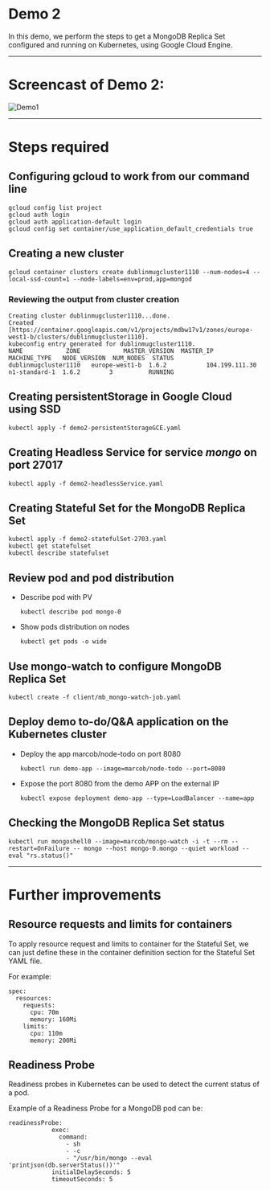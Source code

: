 # Demo 2

In this demo, we perform the steps to get a MongoDB Replica Set configured and running on Kubernetes, using Google Cloud Engine.


---------

# Screencast of Demo 2:

![Demo1](demo3.gif)


---------
# Steps required 

## Configuring gcloud to work from our command line
```
gcloud config list project
gcloud auth login
gcloud auth application-default login
gcloud config set container/use_application_default_credentials true
```

## Creating a new cluster 
```
gcloud container clusters create dublinmugcluster1110 --num-nodes=4 --local-ssd-count=1 --node-labels=env=prod,app=mongod
```

### Reviewing the output from cluster creation
```
Creating cluster dublinmugcluster1110...done.
Created [https://container.googleapis.com/v1/projects/mdbw17v1/zones/europe-west1-b/clusters/dublinmugcluster1110].
kubeconfig entry generated for dublinmugcluster1110.
NAME            ZONE            MASTER_VERSION  MASTER_IP       MACHINE_TYPE   NODE_VERSION  NUM_NODES  STATUS
dublinmugcluster1110   europe-west1-b  1.6.2           104.199.111.30  n1-standard-1  1.6.2        3          RUNNING
```

## Creating persistentStorage in Google Cloud using SSD
```
kubectl apply -f demo2-persistentStorageGCE.yaml
```

## Creating Headless Service for service _mongo_ on port 27017
```
kubectl apply -f demo2-headlessService.yaml
```


## Creating Stateful Set for the MongoDB Replica Set
```
kubectl apply -f demo2-statefulSet-2703.yaml
kubectl get statefulset
kubectl describe statefulset
```

## Review pod and pod distribution


- Describe pod with PV 
	```
	kubectl describe pod mongo-0
	```

- Show pods distribution on nodes

	```
	kubectl get pods -o wide
	```


## Use mongo-watch to configure MongoDB Replica Set
```
kubectl create -f client/mb_mongo-watch-job.yaml
```


## Deploy demo to-do/Q&A application on the Kubernetes cluster
- Deploy the app marcob/node-todo on port 8080
	```
	kubectl run demo-app --image=marcob/node-todo --port=8080
	```
	
- Expose the port 8080 from the demo APP on the external IP 

	```
	kubectl expose deployment demo-app --type=LoadBalancer --name=app
	```


## Checking the MongoDB Replica Set status

```
kubectl run mongoshell0 --image=marcob/mongo-watch -i -t --rm --restart=OnFailure -- mongo --host mongo-0.mongo --quiet workload --eval "rs.status()"
```

---------

# Further improvements

## Resource requests and limits for containers

To apply resource request and limits to container for the Stateful Set, we can just define these in the container definition section for the Stateful Set YAML file.

For example:

```
spec:
  resources:
    requests:
      cpu: 70m
      memory: 160Mi
    limits:
      cpu: 110m
      memory: 200Mi
```

## Readiness Probe

Readiness probes in Kubernetes can be used to detect the current status of a pod. 

Example of a Readiness Probe for a MongoDB pod can be:

```
readinessProbe:
            exec:
              command:
                - sh
                - -c
                - "/usr/bin/mongo --eval 'printjson(db.serverStatus())'"
            initialDelaySeconds: 5
            timeoutSeconds: 5
```




